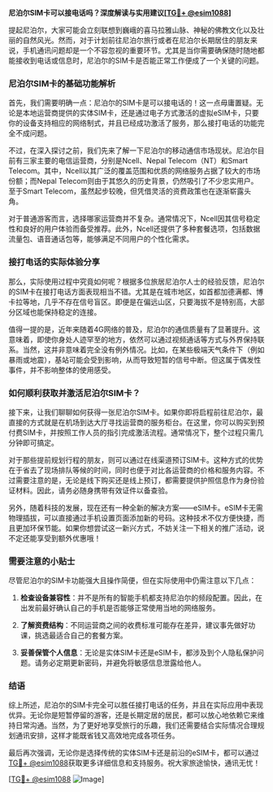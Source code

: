 **尼泊尔SIM卡可以接电话吗？深度解读与实用建议[[TG💪+ @esim1088](https://t.me/s/esim1088)]**

提起尼泊尔，大家可能会立刻联想到巍峨的喜马拉雅山脉、神秘的佛教文化以及壮丽的自然风光。然而，对于计划前往尼泊尔旅行或者在尼泊尔长期居住的朋友来说，手机通讯问题却是一个不容忽视的重要环节。尤其是当你需要确保随时随地都能接收到电话或信息时，尼泊尔的SIM卡是否能正常工作便成了一个关键的问题。

### 尼泊尔SIM卡的基础功能解析

首先，我们需要明确一点：尼泊尔的SIM卡是可以接电话的！这一点毋庸置疑。无论是本地运营商提供的实体SIM卡，还是通过电子方式激活的虚拟eSIM卡，只要你的设备支持相应的网络制式，并且已经成功激活了服务，那么接打电话的功能完全不成问题。

不过，在深入探讨之前，我们先来了解一下尼泊尔的移动通信市场现状。尼泊尔目前有三家主要的电信运营商，分别是Ncell、Nepal Telecom（NT）和Smart Telecom。其中，Ncell以其广泛的覆盖范围和优质的网络服务占据了较大的市场份额；而Nepal Telecom则由于其悠久的历史背景，仍然吸引了不少忠实用户。至于Smart Telecom，虽然起步较晚，但凭借灵活的资费政策也在逐渐崭露头角。

对于普通游客而言，选择哪家运营商并不复杂。通常情况下，Ncell因其信号稳定性和良好的用户体验而备受推荐。此外，Ncell还提供了多种套餐选项，包括数据流量包、语音通话包等，能够满足不同用户的个性化需求。

### 接打电话的实际体验分享

那么，实际使用过程中究竟如何呢？根据多位旅居尼泊尔人士的经验反馈，尼泊尔的SIM卡在接打电话方面表现相当不错。尤其是在城市地区，如首都加德满都、博卡拉等地，几乎不存在信号盲区。即便是在偏远山区，只要海拔不是特别高，大部分区域也能保持稳定的连接。

值得一提的是，近年来随着4G网络的普及，尼泊尔的通信质量有了显著提升。这意味着，即使你身处人迹罕至的地方，依然可以通过视频通话等方式与外界保持联系。当然，这并非意味着完全没有例外情况。比如，在某些极端天气条件下（例如暴雨或地震），基站可能会受到影响，从而导致短暂的信号中断。但这属于偶发性事件，并不影响整体的使用感受。

### 如何顺利获取并激活尼泊尔SIM卡？

接下来，让我们聊聊如何获得一张尼泊尔SIM卡。如果你即将启程前往尼泊尔，最直接的方式就是在机场到达大厅寻找运营商的服务柜台。在这里，你可以购买到预付费SIM卡，并按照工作人员的指引完成激活流程。通常情况下，整个过程只需几分钟即可搞定。

对于那些提前规划行程的朋友，则可以通过在线渠道预订SIM卡。这种方式的优势在于省去了现场排队等候的时间，同时也便于对比各运营商的价格和服务内容。不过需要注意的是，无论是线下购买还是线上预订，都需要提供护照信息作为身份验证材料。因此，请务必随身携带有效证件以备查验。

另外，随着科技的发展，现在还有一种全新的解决方案——eSIM卡。eSIM卡无需物理插拔，可以直接通过手机设置页面添加新的号码。这种技术不仅方便快捷，而且更加环保节能。如果你想尝试这一新兴方式，不妨关注一下相关的推广活动，说不定还能享受到额外优惠哦！

### 需要注意的小贴士

尽管尼泊尔的SIM卡功能强大且操作简便，但在实际使用中仍需注意以下几点：

1. **检查设备兼容性**：并不是所有的智能手机都支持尼泊尔的频段配置。因此，在出发前最好确认自己的手机是否能够正常使用当地的网络服务。
   
2. **了解资费结构**：不同运营商之间的收费标准可能存在差异，建议事先做好功课，挑选最适合自己的套餐方案。

3. **妥善保管个人信息**：无论是实体SIM卡还是eSIM卡，都涉及到个人隐私保护问题。请务必定期更新密码，并避免将敏感信息泄露给他人。

### 结语

综上所述，尼泊尔的SIM卡完全可以胜任接打电话的任务，并且在实际应用中表现优异。无论你是短暂停留的游客，还是长期定居的居民，都可以放心地依赖它来维持日常沟通。当然，为了更好地享受旅行的乐趣，我们还需要结合实际情况合理规划通讯安排，这样才能既省钱又高效地完成各项任务。

最后再次强调，无论你是选择传统的实体SIM卡还是前沿的eSIM卡，都可以通过[TG💪+ @esim1088](https://t.me/s/esim1088)获取更多详细信息和支持服务。祝大家旅途愉快，通讯无忧！

[[TG💪+ @esim1088](https://t.me/s/esim1088) ![Image](https://i.postimg.cc/4NQfJmqS/Snipaste-2025-05-13-00-14-12.png)]